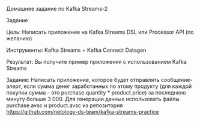 Домашнее задание по Kafka Streams-2

Задание

Цель: Написать приложение на Kafka Streams DSL или Processor API (по желанию)

Инструменты: Kafka Streams + Kafka Connect Datagen

Результат: Вы получите пример приложения с использованием Kafka Streams

Задание: Написать приложение, которое будет отправлять сообщение-алерт, если сумма денег заработанных по этому продукту 
(для каждой покупки сумма - это purchase.quantity * product.price) за последнюю минуту больше 3 000.
Для генерации данных использовать файлы purchase.avsc и product.avsc из репозитория 
https://github.com/netology-ds-team/kafka-streams-practice
